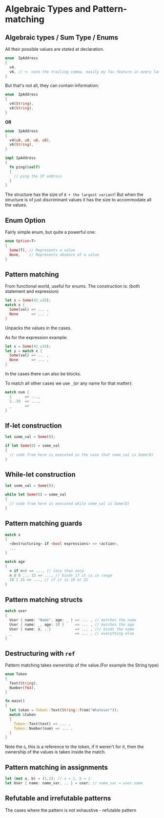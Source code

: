 # Algebraic Types and Pattern-matching

## Algebraic types / Sum Type / Enums
All their possible values are stated at declaration.
```rust
enum  IpAddress
{
  v4,
  v6, // <- note the trailing comma, easily my fav feature in every language
}
```
But that's not all, they can contain information:
```rust
enum  IpAddress
{
  v4(String),
  v6(String),
}
```
**OR**
```rust
enum  IpAddress
{
  v4(u8, u8, u8, u8),
  v6(String),
}

impl IpAddress
{
  fn ping(&self)
  {
    // ping the IP address
  }
}
```
The structure has the size of `8 + the largest variant`! But when the structure is of just discriminant values it has the size to accommodate all the values.

## Enum Option
Fairly simple enum, but quite a powerful one:
```rust
enum Option<T>
{
  Some(T), // Represents a value
  None,    // Represents absence of a value
}
```

## Pattern matching
From functional world, useful for enums. The construction is: (both statement and expression)
```rust
let x = Some(42_u32);
match x {
  Some(val) => ... ,
  None      => ... ,
}
```
Unpacks the values in the cases.

As for the expression example:
```rust
let x = Some(42_u32);
let y = match x {
  Some(val) => ... ,
  None      => ... ,
}
```
In the cases there can also be blocks.

To match all other cases we use `_`(or any name for that matter):
```rust
match num {
  1      => ...,
  2..10  => ...,
  _      =>
}
```

## If-let construction
```rust
let some_val = Some(8);

if let Some(8) = some_val
{
  // code from here is executed in the case that some_val is Some(8)
}
```

## While-let construction
```rust
let some_val = Some(8);

while let Some(8) = some_val
{
  // code from here is executed while some_val is Some(8)
}
```

## Pattern matching guards
```rust
match x
{
  <destructuring> if <bool expressions> => <action>,
  ...
}
```

```rust
match age
{
  n if n<0 => ..., // less than zerp
  n @ 0 ... 15 => ..., // binds if it is in range
  18 | 21 => ..., // if it is 18 or 21
}
```

## Pattern matching structs
```rust
match user
{
  User { name: "Name", age: _ } => ... , // matches the name
  User { name: _, age: 18 }     => ... , // matches the age
  User { name: x, ..}           => ... , /// binds the name
  _                             => ... , // everything else
}
```

## Destructuring with `ref`
Pattern matching takes ownership of the value.(For example the String type)
```rust
enum Token
{
  Text(String),
  Number(f64),
}

fn main()
{
  let token = Token::Text(String::from("Whatever"));
  match &token
  {
    Token::Text(text) => ... ,
    Token::Number(num) => ... ,
  }
}
```
Note the `&`, this is a reference to the token, if it weren't for it, then the ownership of the values is taken inside the match.

## Pattern matching in assignments
```rust
let (mut a, b) = (1,2); // a = 1, b = 2
let User { name: name_var, .. } = user; // name_var = user.name
```

## Refutable and irrefutable patterns
The cases where the pattern is not exhaustive - refutable pattern
